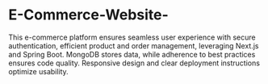 # E-Commerce-Website-
This e-commerce platform ensures seamless user experience with secure authentication, efficient product and order management, leveraging Next.js and Spring Boot. MongoDB stores data, while adherence to best practices ensures code quality. Responsive design and clear deployment instructions optimize usability.
